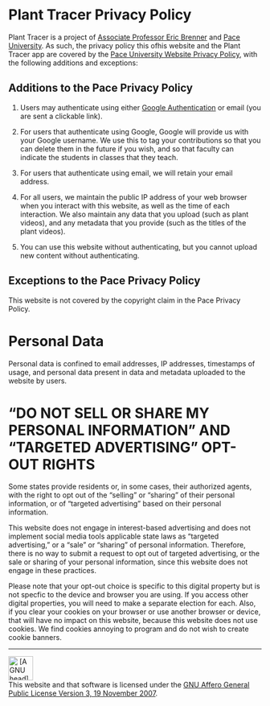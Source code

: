 # Plant Tracer Privacy Policy
Plant Tracer is a project of [Associate Professor Eric Brenner](https://www.pace.edu/profile/eric-brenner) and [Pace University](https://www.pace.edu/).
As such, the privacy policy this ofhis website and the Plant Tracer app are covered by the [Pace University Website Privacy Policy](https://www.pace.edu/website-privacy-policy), with the following additions and exceptions:

## Additions to the Pace Privacy Policy

1. Users may authenticate using either [Google Authentication](https://cloud.google.com/docs/authentication) or email (you are sent a clickable link).

2. For users that authenticate using Google, Google will provide us with your Google username. We use this to tag your contributions so that you can delete them in the future if you wish,
and so that faculty can indicate the students in classes that they teach.

3. For users that authenticate using email, we will retain your email address.

4. For all users, we maintain the public IP address of your web browser when you interact with this website, as well as the time of each interaction. We also maintain any data that you upload (such as plant videos), and any metadata that you provide (such as the titles of the plant videos).

5. You can use this website without authenticating, but you cannot upload new content without authenticating.

## Exceptions to the Pace Privacy Policy

This website is not covered by the copyright claim in the Pace Privacy Policy.

# Personal Data

Personal data is confined to email addresses, IP addresses, timestamps of usage, and personal data present in data and metadata uploaded to the website by users.

# “DO NOT SELL OR SHARE MY PERSONAL INFORMATION” AND “TARGETED ADVERTISING” OPT-OUT RIGHTS

Some states provide residents or, in some cases, their authorized agents, with the right to opt out of the “selling” or “sharing” of their personal information, or of “targeted advertising” based on their personal information.

This website does not engage in interest-based advertising and does not implement social media tools applicable state laws as “targeted advertising,” or a “sale” or “sharing” of personal information. Therefore, there is no way to submit a request to opt out of targeted advertising, or the sale or sharing of your personal information, since this website does not engage in these practices.

Please note that your opt-out choice is specific to this digital property but is not specfic to the device and browser you are using. If you access other digital properties, you will need to make a separate election for each. Also, if you clear your cookies on your browser or use another browser or device, that will have no impact on this website, because this website does not use cookies. We find cookies annoying to program and do not wish to create cookie banners.


<hr/>
<a rel="license" href="https://www.gnu.org/licenses/agpl-3.0.en.html"><img src="https://gnu.org/graphics/heckert_gnu.transp.small.png" height="48" width="49" alt="&nbsp;[A GNU head]&nbsp;"></a><br />This website and that software is licensed under the <a rel="license" href="https://www.gnu.org/licenses/agpl-3.0.en.html">GNU Affero General Public License Version 3, 19 November 2007</a>.
